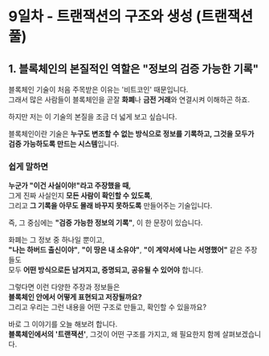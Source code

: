 # 9일차 - 트랜잭션의 구조와 생성 (트랜잭션 풀)

## 1. 블록체인의 본질적인 역할은 "정보의 검증 가능한 기록"

블록체인 기술이 처음 주목받은 이유는 '비트코인' 때문입니다.  
그래서 많은 사람들이 블록체인을 곧잘 **화폐**나 **금전 거래**와 연결시켜 이해하곤 하죠.

하지만 저는 이 기술의 본질을 조금 더 넓게 보고 싶습니다.

블록체인이란 기술은 **누구도 변조할 수 없는 방식으로 정보를 기록하고, 그것을 모두가 검증 가능하도록 만드는 시스템**입니다.

### 쉽게 말하면

**누군가 "이건 사실이야!"라고 주장했을 때,**  
그게 진짜 사실인지 **모든 사람이 확인할 수 있도록**,  
그리고 **그 기록을 아무도 몰래 바꾸지 못하도록** 만들어주는 기술입니다.

즉, 그 중심에는 **"검증 가능한 정보의 기록"**, 이 한 문장이 있습니다.

화폐는 그 정보 중 하나일 뿐이고,  
**"나는 하버드 출신이야"**, **"이 땅은 내 소유야"**, **"이 계약서에 나는 서명했어"** 같은 주장들도  
모두 **어떤 방식으로든 남겨지고, 증명되고, 공유될 수 있어야** 합니다.

그렇다면 이런 다양한 주장과 정보들은  
**블록체인 안에서 어떻게 표현되고 저장될까요?**  
그리고 우리는 그런 내용을 어떤 구조로 만들고, 확인할 수 있을까요?

바로 그 이야기를 오늘 해보려 합니다.  
**블록체인에서의 '트랜잭션'**, 그것이 어떤 구조를 가지고, 왜 필요한지 함께 살펴보겠습니다.
